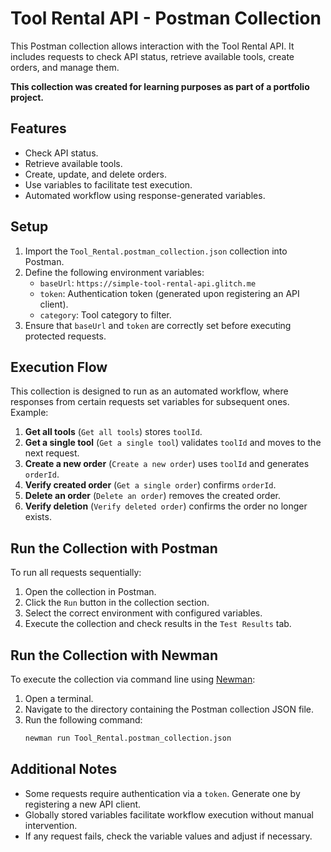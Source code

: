 # Tool Rental API - Postman Collection

This Postman collection allows interaction with the Tool Rental API. It includes requests to check API status, retrieve available tools, create orders, and manage them.

**This collection was created for learning purposes as part of a portfolio project.**

## Features
- Check API status.
- Retrieve available tools.
- Create, update, and delete orders.
- Use variables to facilitate test execution.
- Automated workflow using response-generated variables.

## Setup
1. Import the `Tool_Rental.postman_collection.json` collection into Postman.
2. Define the following environment variables:
   - `baseUrl`: `https://simple-tool-rental-api.glitch.me`
   - `token`: Authentication token (generated upon registering an API client).
   - `category`: Tool category to filter.
3. Ensure that `baseUrl` and `token` are correctly set before executing protected requests.

## Execution Flow
This collection is designed to run as an automated workflow, where responses from certain requests set variables for subsequent ones. Example:
1. **Get all tools** (`Get all tools`) stores `toolId`.
2. **Get a single tool** (`Get a single tool`) validates `toolId` and moves to the next request.
3. **Create a new order** (`Create a new order`) uses `toolId` and generates `orderId`.
4. **Verify created order** (`Get a single order`) confirms `orderId`.
5. **Delete an order** (`Delete an order`) removes the created order.
6. **Verify deletion** (`Verify deleted order`) confirms the order no longer exists.

## Run the Collection with Postman
To run all requests sequentially:
1. Open the collection in Postman.
2. Click the `Run` button in the collection section.
3. Select the correct environment with configured variables.
4. Execute the collection and check results in the `Test Results` tab.

## Run the Collection with Newman
To execute the collection via command line using [Newman](https://www.npmjs.com/package/newman):

1. Open a terminal.
2. Navigate to the directory containing the Postman collection JSON file.
3. Run the following command:
   ```sh
   newman run Tool_Rental.postman_collection.json
   ```

## Additional Notes
- Some requests require authentication via a `token`. Generate one by registering a new API client.
- Globally stored variables facilitate workflow execution without manual intervention.
- If any request fails, check the variable values and adjust if necessary.

